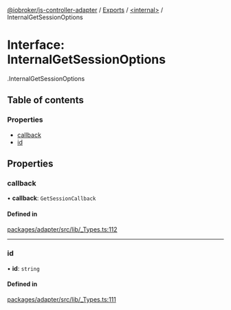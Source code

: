 [@iobroker/js-controller-adapter](../README.md) / [Exports](../modules.md) / [<internal\>](../modules/internal_.md) / InternalGetSessionOptions

# Interface: InternalGetSessionOptions

[<internal>](../modules/internal_.md).InternalGetSessionOptions

## Table of contents

### Properties

- [callback](internal_.InternalGetSessionOptions.md#callback)
- [id](internal_.InternalGetSessionOptions.md#id)

## Properties

### callback

• **callback**: `GetSessionCallback`

#### Defined in

[packages/adapter/src/lib/_Types.ts:112](https://github.com/ioBroker/ioBroker.js-controller/blob/deec19ee/packages/adapter/src/lib/_Types.ts#L112)

___

### id

• **id**: `string`

#### Defined in

[packages/adapter/src/lib/_Types.ts:111](https://github.com/ioBroker/ioBroker.js-controller/blob/deec19ee/packages/adapter/src/lib/_Types.ts#L111)
